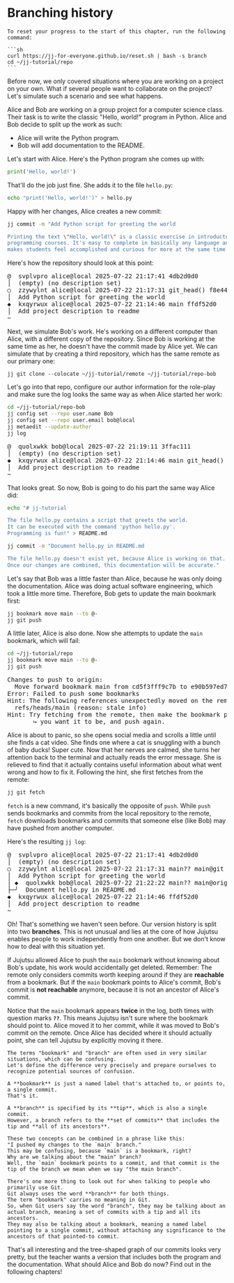 # Branching history

````admonish reset title="Reset your progress" collapsible=true
To reset your progress to the start of this chapter, run the following command:

```sh
curl https://jj-for-everyone.github.io/reset.sh | bash -s branch
cd ~/jj-tutorial/repo
```
````

Before now, we only covered situations where you are working on a project on your own.
What if several people want to collaborate on the project?
Let's simulate such a scenario and see what happens.

Alice and Bob are working on a group project for a computer science class.
Their task is to write the classic "Hello, world!" program in Python.
Alice and Bob decide to split up the work as such:
- Alice will write the Python program.
- Bob will add documentation to the README.

Let's start with Alice.
Here's the Python program she comes up with:

```python
print('Hello, world!')
```

That'll do the job just fine.
She adds it to the file `hello.py`:

```sh
echo "print('Hello, world!')" > hello.py
```

Happy with her changes, Alice creates a new commit:

```sh
jj commit -m "Add Python script for greeting the world

Printing the text \"Hello, world!\" is a classic exercise in introductory
programming courses. It's easy to complete in basically any language and
makes students feel accomplished and curious for more at the same time."
```

Here's how the repository should look at this point:

<!-- generated by aha script -->
<pre class="aha">
<span class="bold "></span><span class="bold green ">@</span>  <span class="bold "></span><span class="bold highlighted purple ">s</span><span class="bold highlighted dimgray ">vplvpro</span><span class="bold "> </span><span class="bold yellow ">alice@local</span><span class="bold "> </span><span class="bold highlighted cyan ">2025-07-22 21:17:41</span><span class="bold "> </span><span class="bold highlighted blue ">4</span><span class="bold highlighted dimgray ">db2d0d0</span><span class="bold "></span>
│  <span class="bold "></span><span class="bold highlighted green ">(empty)</span><span class="bold "> </span><span class="bold highlighted green ">(no description set)</span><span class="bold "></span>
○  <span class="bold "></span><span class="bold purple ">z</span><span class="highlighted dimgray ">zywylnt</span> <span class="yellow ">alice@local</span> <span class="cyan ">2025-07-22 21:17:31</span> <span class="green ">git_head()</span> <span class="bold "></span><span class="bold blue ">f8</span><span class="highlighted dimgray ">e44920</span>
│  Add Python script for greeting the world
<span class="bold "></span><span class="bold highlighted cyan ">◆</span>  <span class="bold "></span><span class="bold purple ">k</span><span class="highlighted dimgray ">xqyrwux</span> <span class="yellow ">alice@local</span> <span class="cyan ">2025-07-22 21:14:46</span> <span class="purple ">main</span> <span class="bold "></span><span class="bold blue ">ff</span><span class="highlighted dimgray ">df52d0</span>
│  Add project description to readme
~
</pre>

Next, we simulate Bob's work.
He's working on a different computer than Alice, with a different copy of the repository.
Since Bob is working at the same time as her, he doesn't have the commit made by Alice yet.
We can simulate that by creating a third repository, which has the same remote as our primary one:

```
jj git clone --colocate ~/jj-tutorial/remote ~/jj-tutorial/repo-bob
```

Let's go into that repo, configure our author information for the role-play and make sure the log looks the same way as when Alice started her work:

```sh
cd ~/jj-tutorial/repo-bob
jj config set --repo user.name Bob
jj config set --repo user.email bob@local
jj metaedit --update-author
jj log
```

<!-- generated by aha script -->
<pre class="aha">
<span class="bold "></span><span class="bold green ">@</span>  <span class="bold "></span><span class="bold highlighted purple ">q</span><span class="bold highlighted dimgray ">uolxwkk</span><span class="bold "> </span><span class="bold yellow ">bob@local</span><span class="bold "> </span><span class="bold highlighted cyan ">2025-07-22 21:19:11</span><span class="bold "> </span><span class="bold highlighted blue ">3</span><span class="bold highlighted dimgray ">ffac111</span><span class="bold "></span>
│  <span class="bold "></span><span class="bold highlighted green ">(empty)</span><span class="bold "> </span><span class="bold highlighted green ">(no description set)</span><span class="bold "></span>
<span class="bold "></span><span class="bold highlighted cyan ">◆</span>  <span class="bold "></span><span class="bold purple ">k</span><span class="highlighted dimgray ">xqyrwux</span> <span class="yellow ">alice@local</span> <span class="cyan ">2025-07-22 21:14:46</span> <span class="purple ">main</span> <span class="green ">git_head()</span> <span class="bold "></span><span class="bold blue ">f</span><span class="highlighted dimgray ">fdf52d0</span>
│  Add project description to readme
~
</pre>

That looks great.
So now, Bob is going to do his part the same way Alice did:

```sh
echo "# jj-tutorial

The file hello.py contains a script that greets the world.
It can be executed with the command 'python hello.py'.
Programming is fun!" > README.md

jj commit -m "Document hello.py in README.md

The file hello.py doesn't exist yet, because Alice is working on that.
Once our changes are combined, this documentation will be accurate."
```

Let's say that Bob was a little faster than Alice, because he was only doing the documentation.
Alice was doing actual software engineering, which took a little more time.
Therefore, Bob gets to update the main bookmark first:

```sh
jj bookmark move main --to @-
jj git push
```

A little later, Alice is also done.
Now she attempts to update the `main` bookmark, which will fail:

```sh
cd ~/jj-tutorial/repo
jj bookmark move main --to @-
jj git push
```

<!-- generated by aha script -->
<pre class="aha">
Changes to push to origin:
  Move forward bookmark main from cd5f3fff9c7b to e90b597ed78e
<span class="bold "></span><span class="bold red ">Error: </span><span class="bold ">Failed to push some bookmarks</span>
<span class="bold "></span><span class="bold cyan ">Hint: </span>The following references unexpectedly moved on the remote:
  <span class="green ">refs/heads/main</span> (reason: stale info)
<span class="bold "></span><span class="bold cyan ">Hint: </span>Try fetching from the remote, then make the bookmark point to where
       ↪ you want it to be, and push again.
</pre>

Alice is about to panic, so she opens social media and scrolls a little until she finds a cat video.
She finds one where a cat is snuggling with a bunch of baby ducks!
Super cute.
Now that her nerves are calmed, she turns her attention back to the terminal and actually reads the error message.
She is relieved to find that it actually contains useful information about what went wrong and how to fix it.
Following the hint, she first fetches from the remote:

```sh
jj git fetch
```

`fetch` is a new command, it's basically the opposite of `push`.
While `push` sends bookmarks and commits from the local repository to the remote, `fetch` downloads bookmarks and commits that someone else (like Bob) may have pushed from another computer.

Here's the resulting `jj log`:

<!-- generated by aha script -->
<pre class="aha">
<span class="bold "></span><span class="bold green ">@</span>  <span class="bold "></span><span class="bold highlighted purple ">s</span><span class="bold highlighted dimgray ">vplvpro</span><span class="bold "> </span><span class="bold yellow ">alice@local</span><span class="bold "> </span><span class="bold highlighted cyan ">2025-07-22 21:17:41</span><span class="bold "> </span><span class="bold highlighted blue ">4</span><span class="bold highlighted dimgray ">db2d0d0</span><span class="bold "></span>
│  <span class="bold "></span><span class="bold highlighted green ">(empty)</span><span class="bold "> </span><span class="bold highlighted green ">(no description set)</span><span class="bold "></span>
○  <span class="bold "></span><span class="bold purple ">z</span><span class="highlighted dimgray ">zywylnt</span> <span class="yellow ">alice@local</span> <span class="cyan ">2025-07-22 21:17:31</span> <span class="purple ">main?? main@git</span> <span class="green ">git_head()</span> <span class="bold "></span><span class="bold blue ">f8</span><span class="highlighted dimgray ">e44920</span>
│  Add Python script for greeting the world
│ <span class="bold "></span><span class="bold highlighted cyan ">◆</span>  <span class="bold "></span><span class="bold purple ">q</span><span class="highlighted dimgray ">uolxwkk</span> <span class="yellow ">bob@local</span> <span class="cyan ">2025-07-22 21:22:22</span> <span class="purple ">main?? main@origin</span> <span class="bold "></span><span class="bold blue ">8</span><span class="highlighted dimgray ">d538390</span>
├─╯  Document hello.py in README.md
<span class="bold "></span><span class="bold highlighted cyan ">◆</span>  <span class="bold "></span><span class="bold purple ">k</span><span class="highlighted dimgray ">xqyrwux</span> <span class="yellow ">alice@local</span> <span class="cyan ">2025-07-22 21:14:46</span> <span class="bold "></span><span class="bold blue ">ff</span><span class="highlighted dimgray ">df52d0</span>
│  Add project description to readme
~
</pre>

Oh!
That's something we haven't seen before.
Our version history is split into two **branches**.
This is not unusual and lies at the core of how Jujutsu enables people to work independently from one another.
But we don't know how to deal with this situation yet.

If Jujutsu allowed Alice to push the `main` bookmark without knowing about Bob's update, his work would accidentally get deleted.
Remember: The remote only considers commits worth keeping around if they are **reachable** from a bookmark.
But if the `main` bookmark points to Alice's commit, Bob's commit is **not reachable** anymore, because it is not an ancestor of Alice's commit.

Notice that the `main` bookmark appears **twice** in the log, both times with question marks **`??`**.
This means Jujutsu isn't sure where the bookmark should point to.
Alice moved it to her commit, while it was moved to Bob's commit on the remote.
Once Alice has decided where it should actually point, she can tell Jujutsu by explicitly moving it there.

```admonish info title="Confusing terms: bookmark and branch"
The terms "bookmark" and "branch" are often used in very similar situations, which can be confusing.
Let's define the difference very precisely and prepare ourselves to recognize potential sources of confusion.

A **bookmark** is just a named label that's attached to, or points to, a single commit.
That's it.

A **branch** is specified by its **tip**, which is also a single commit.
However, a branch refers to the **set of commits** that includes the tip and **all of its ancestors**.

These two concepts can be combined in a phrase like this:
"I pushed my changes to the `main` branch."
This may be confusing, because `main` is a bookmark, right?
Why are we talking about the "main" branch?
Well, the `main` bookmark points to a commit, and that commit is the tip of the branch we mean when we say "the main branch".

There's one more thing to look out for when talking to people who primarily use Git.
Git always uses the word **branch** for both things.
The term "bookmark" carries no meaning in Git.
So, when Git users say the word "branch", they may be talking about an actual branch, meaning a set of commits with a tip and all its ancestors.
They may also be talking about a bookmark, meaning a named label pointing to a single commit, without attaching any significance to the ancestors of that pointed-to commit.
```

That's all interesting and the tree-shaped graph of our commits looks very pretty, but the teacher wants a version that includes both the program and the documentation.
What should Alice and Bob do now?
Find out in the following chapters!
